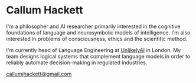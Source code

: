 # Callum Hackett

I'm a philosopher and AI researcher primarily interested in the cognitive foundations of language and neurosymbolic models of intelligence. I'm also interested in problems of consciousness, ethics and the scientific method.

I'm currently head of Language Engineering at [UnlikelyAI](https://www.unlikely.ai/) in London. My team designs logical systems that complement language models in order to reliably automate decision-making in regulated industries.

callumjhackett@gmail.com